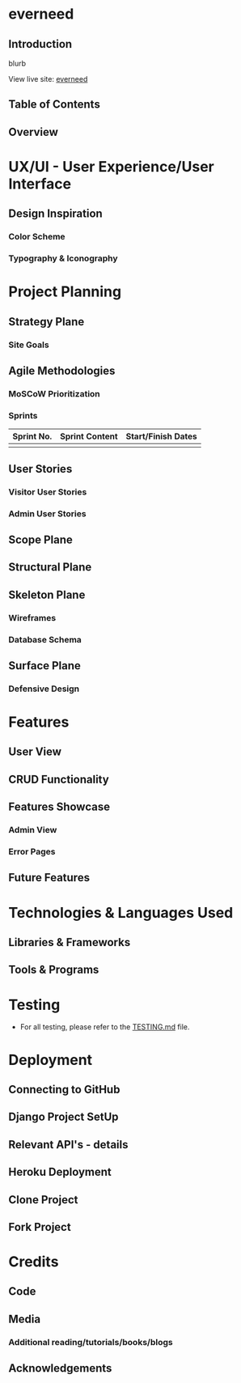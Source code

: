 # everneed

## Introduction

blurb

View live site: [everneed]()

## Table of Contents

## Overview

# UX/UI - User Experience/User Interface

## Design Inspiration

### Color Scheme

### Typography & Iconography

# Project Planning

## Strategy Plane

### Site Goals

## Agile Methodologies

### MoSCoW Prioritization

### Sprints

| Sprint No. | Sprint Content | Start/Finish Dates |
|------------|----------------|--------------------|
|            |                |                    |

## User Stories

### Visitor User Stories

### Admin User Stories

## Scope Plane

## Structural Plane

## Skeleton Plane

### Wireframes

### Database Schema

## Surface Plane

### Defensive Design

# Features

## User View

## CRUD Functionality

## Features Showcase

### Admin View

### Error Pages

## Future Features

# Technologies & Languages Used

## Libraries & Frameworks

## Tools & Programs

# Testing

- For all testing, please refer to the [TESTING.md](TESTING.md) file.

# Deployment

## Connecting to GitHub

## Django Project SetUp

## Relevant API's - details

## Heroku Deployment

## Clone Project

## Fork Project

# Credits

## Code

## Media

### Additional reading/tutorials/books/blogs

## Acknowledgements





